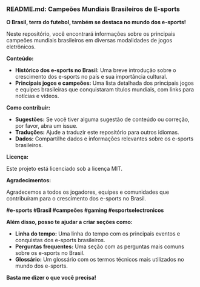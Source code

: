 ### README.md: Campeões Mundiais Brasileiros de E-sports

**O Brasil, terra do futebol, também se destaca no mundo dos e-sports!**

Neste repositório, você encontrará informações sobre os principais campeões mundiais brasileiros em diversas modalidades de jogos eletrônicos. 

**Conteúdo:**

* **Histórico dos e-sports no Brasil:** Uma breve introdução sobre o crescimento dos e-sports no país e sua importância cultural.
* **Principais jogos e campeões:** Uma lista detalhada dos principais jogos e equipes brasileiras que conquistaram títulos mundiais, com links para notícias e vídeos.

**Como contribuir:**

* **Sugestões:** Se você tiver alguma sugestão de conteúdo ou correção, por favor, abra um issue.
* **Traduções:** Ajude a traduzir este repositório para outros idiomas.
* **Dados:** Compartilhe dados e informações relevantes sobre os e-sports brasileiros.

**Licença:**

Este projeto está licenciado sob a licença MIT.

**Agradecimentos:**

Agradecemos a todos os jogadores, equipes e comunidades que contribuíram para o crescimento dos e-sports no Brasil.

**#e-sports #Brasil #campeões #gaming #esportselectronicos**

**Além disso, posso te ajudar a criar seções como:**

* **Linha do tempo:** Uma linha do tempo com os principais eventos e conquistas dos e-sports brasileiros.
* **Perguntas frequentes:** Uma seção com as perguntas mais comuns sobre os e-sports no Brasil.
* **Glossário:** Um glossário com os termos técnicos mais utilizados no mundo dos e-sports.

**Basta me dizer o que você precisa!**
